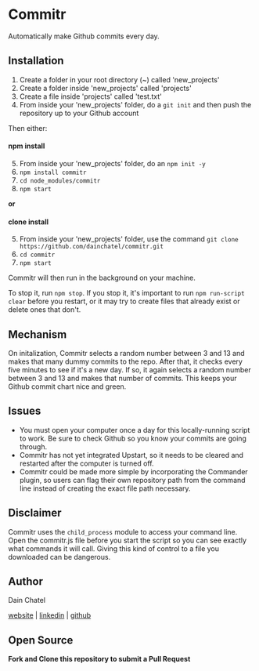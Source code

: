 # Commitr
Automatically make Github commits every day.

## Installation

1. Create a folder in your root directory (~) called 'new_projects'
2. Create a folder inside 'new_projects' called 'projects'
3. Create a file inside 'projects' called 'test.txt'
4. From inside your 'new_projects' folder, do a `git init` and then push the repository up to your Github account

Then either:

#### npm install

5. From inside your 'new_projects' folder, do an `npm init -y`
6. `npm install commitr`
7. `cd node_modules/commitr`
8. `npm start`

**or**

#### clone install

5. From inside your 'new_projects' folder, use the command `git clone https://github.com/dainchatel/commitr.git`
6. `cd commitr`
7. `npm start`

Commitr will then run in the background on your machine. 

To stop it, run `npm stop`. If you stop it, it's important to run `npm run-script clear` before you restart, or it may try to create files that already exist or delete ones that don't.

## Mechanism

On initalization, Commitr selects a random number between 3 and 13 and makes that many dummy commits to the repo. After that, it checks every five minutes to see if it's a new day. If so, it again selects a random number between 3 and 13 and makes that number of commits. This keeps your Github commit chart nice and green. 

## Issues

* You must open your computer once a day for this locally-running script to work. Be sure to check Github so you know your commits are going through. 
* Commitr has not yet integrated Upstart, so it needs to be cleared and restarted after the computer is turned off. 
* Commitr could be made more simple by incorporating the Commander plugin, so users can flag their own repository path from the command line instead of creating the exact file path necessary.

## Disclaimer

Commitr uses the `child_process` module to access your command line. Open the commitr.js file before you start the script so you can see exactly what commands it will call. Giving this kind of control to a file you downloaded can be dangerous. 

## Author

Dain Chatel 

[website](http://dainchatel.com) | [linkedin](https://linkedin.com/in/dain-chatel) | [github](https://github.com/dainchatel)

## Open Source

**Fork and Clone this repository to submit a Pull Request**

